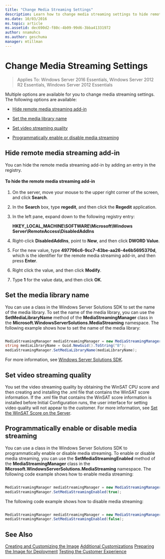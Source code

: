 ```yaml
---
title: "Change Media Streaming Settings"
description: Learn how to change media streaming settings to hide remote media streaming add-in, set the media library name, set video streaming quality, and enable or disable streaming.
ms.date: 10/03/2016
ms.topic: article
ms.assetid: dec690d2-f80c-4b09-99d6-3bba41331972
author: nnamuhcs
ms.author: geschuma
manager: mtillman
---
```


# Change Media Streaming Settings

>Applies To: Windows Server 2016 Essentials, Windows Server 2012 R2 Essentials, Windows Server 2012 Essentials

Multiple options are available for you to change media streaming settings. The following options are available:

-   [Hide remote media streaming add-in](Change-Media-Streaming-Settings.md#BKMK_DisableRemote)

-   [Set the media library name](Change-Media-Streaming-Settings.md#BKMK_LibraryName)

-   [Set video streaming quality](Change-Media-Streaming-Settings.md#BKMK_StreamingQuality)

-   [Programmatically enable or disable media streaming](Change-Media-Streaming-Settings.md#BKMK_Program)

##  <a name="BKMK_DisableRemote"></a> Hide remote media streaming add-in
 You can hide the remote media streaming add-in by adding an entry in the registry.

#### To hide the remote media streaming add-in

1.  On the server, move your mouse to the upper right corner of the screen, and click **Search**.

2.  In the **Search** box, type **regedit**, and then click the **Regedit** application.

3.  In the left pane, expand down to the following registry entry:

     **HKEY_LOCAL_MACHINE\SOFTWARE\Microsoft\Windows Server\RemoteAccess\DisabledAddIns**

4.  Right-click **DisabledAddIns**, point to **New**, and then click **DWORD Value**.

5.  For the new value, type **497796c6-9cc7-43be-aa26-4e6b5695370d**, which is the identifier for the remote media streaming add-in, and then press **Enter**.

6.  Right click the value, and then click **Modify**.

7.  Type **1** for the value data, and then click **OK**.

##  <a name="BKMK_LibraryName"></a> Set the media library name
 You can use a class in the Windows Server Solutions SDK to set the name of the media library. To set the name of the media library, you can use the **SetMediaLibraryName** method of the **MediaStreamingManager** class in the **Microsoft.WindowsServerSolutions.MediaStreaming** namespace. The following example shows how to set the name of the media library:

```c#

MediaStreamingManager mediaStreamingManager = new MediaStreamingManager();
string mediaLibraryName = Guid.NewGuid().ToString("B");
mediaStreamingManager.SetMediaLibraryName(mediaLibraryName);

```

 For more information, see [Windows Server Solutions SDK](/previous-versions/windows/server-essentials/gg513988(v=msdn.10)).

##  <a name="BKMK_StreamingQuality"></a> Set video streaming quality
 You set the video streaming quality by obtaining the WinSAT CPU score and then creating and installing the .xml file that contains the WinSAT score information. If the .xml file that contains the WinSAT score information is installed before Initial Configuration runs, the user interface for setting video quality will not appear to the customer. For more information, see [Set the WinSAT Score on the Server](Set-the-WinSAT-Score-on-the-Server.md).

##  <a name="BKMK_Program"></a> Programmatically enable or disable media streaming
 You can use a class in the Windows Server Solutions SDK to programmatically enable or disable media streaming. To enable or disable media streaming, you can use the **SetMediaStreamingEnabled** method of the **MediaStreamingManager** class in the **Microsoft.WindowsServerSolutions.MediaStreaming** namespace. The following code example shows how to enable media streaming:

```c#

MediaStreamingManager mediaStreamingManager = new MediaStreamingManager();
mediaStreamingManager.SetMediaStreamingEnabled(true);

```

 The following code example shows how to disable media streaming:

```c#

MediaStreamingManager mediaStreamingManager = new MediaStreamingManager();
mediaStreamingManager.SetMediaStreamingEnabled(false);
```

## See Also
 [Creating and Customizing the Image](Creating-and-Customizing-the-Image.md)
 [Additional Customizations](Additional-Customizations.md)
 [Preparing the Image for Deployment](Preparing-the-Image-for-Deployment.md)
 [Testing the Customer Experience](Testing-the-Customer-Experience.md)